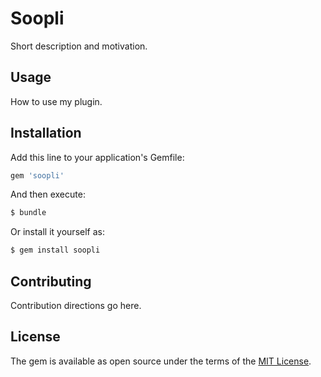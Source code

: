 # Soopli
Short description and motivation.

## Usage
How to use my plugin.

## Installation
Add this line to your application's Gemfile:

```ruby
gem 'soopli'
```

And then execute:
```bash
$ bundle
```

Or install it yourself as:
```bash
$ gem install soopli
```

## Contributing
Contribution directions go here.

## License
The gem is available as open source under the terms of the [MIT License](http://opensource.org/licenses/MIT).
